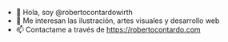 - 👋 Hola, soy @robertocontardowirth
- 👀 Me interesan las ilustración, artes visuales y desarrollo web
- 📫 Contactame a través de https://robertocontardo.com

<!---
robertocontardowirth/robertocontardowirth is a ✨ special ✨ repository because its `README.md` (this file) appears on your GitHub profile.
You can click the Preview link to take a look at your changes.
--->
